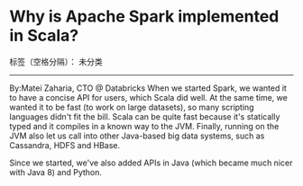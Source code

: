 ﻿# Why is Apache Spark implemented in Scala?

标签（空格分隔）： 未分类

---
By:Matei Zaharia, CTO @ Databricks
When we started Spark, we wanted it to have a concise API for users, which Scala did well. At the same time, we wanted it to be fast (to work on large datasets), so many scripting languages didn't fit the bill. Scala can be quite fast because it's statically typed and it compiles in a known way to the JVM. Finally, running on the JVM also let us call into other Java-based big data systems, such as Cassandra, HDFS and HBase.

Since we started, we've also added APIs in Java (which became much nicer with Java 8) and Python.




